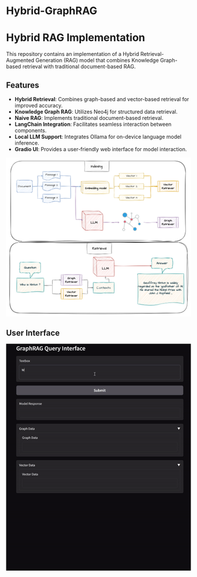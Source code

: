# Hybrid-GraphRAG

# Hybrid RAG Implementation

This repository contains an implementation of a Hybrid Retrieval-Augmented Generation (RAG) model that combines Knowledge Graph-based retrieval with traditional document-based RAG.

## Features

- **Hybrid Retrieval**: Combines graph-based and vector-based retrieval for improved accuracy.
- **Knowledge Graph RAG**: Utilizes Neo4j for structured data retrieval.
- **Naive RAG**: Implements traditional document-based retrieval.
- **LangChain Integration**: Facilitates seamless interaction between components.
- **Local LLM Support**: Integrates Ollama for on-device language model inference.
- **Gradio UI**: Provides a user-friendly web interface for model interaction.

![Alt text](figure/GraphRAG.png)

## User Interface
<div style="text-align: center;">
    <img src="figure/demo.gif" alt="Hybrid RAG Diagram" width="1200"/>
</div>
